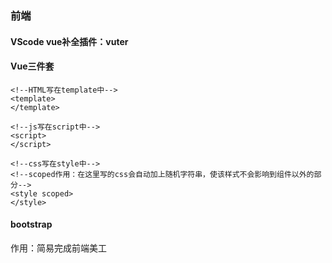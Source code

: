 ### 前端

#### VScode vue补全插件：vuter

#### Vue三件套

```vue
<!--HTML写在template中-->
<template>
</template>

<!--js写在script中-->
<script>
</script>

<!--css写在style中-->
<!--scoped作用：在这里写的css会自动加上随机字符串，使该样式不会影响到组件以外的部分-->
<style scoped>
</style>
```

#### bootstrap

作用：简易完成前端美工